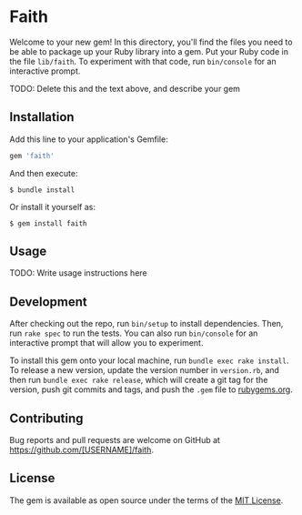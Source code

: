 # Faith

Welcome to your new gem! In this directory, you'll find the files you need to be able to package up your Ruby library into a gem. Put your Ruby code in the file `lib/faith`. To experiment with that code, run `bin/console` for an interactive prompt.

TODO: Delete this and the text above, and describe your gem

## Installation

Add this line to your application's Gemfile:

```ruby
gem 'faith'
```

And then execute:

    $ bundle install

Or install it yourself as:

    $ gem install faith

## Usage

TODO: Write usage instructions here

## Development

After checking out the repo, run `bin/setup` to install dependencies. Then, run `rake spec` to run the tests. You can also run `bin/console` for an interactive prompt that will allow you to experiment.

To install this gem onto your local machine, run `bundle exec rake install`. To release a new version, update the version number in `version.rb`, and then run `bundle exec rake release`, which will create a git tag for the version, push git commits and tags, and push the `.gem` file to [rubygems.org](https://rubygems.org).

## Contributing

Bug reports and pull requests are welcome on GitHub at https://github.com/[USERNAME]/faith.


## License

The gem is available as open source under the terms of the [MIT License](https://opensource.org/licenses/MIT).
